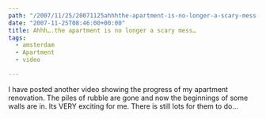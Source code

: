 ```yaml
---
path: "/2007/11/25/20071125ahhhthe-apartment-is-no-longer-a-scary-mess-html/" 
date: "2007-11-25T08:46:00+00:00" 
title: Ahhh….the apartment is no longer a scary mess…
tags:
  - amsterdam
  - Apartment
  - video

---
```


  <p>
    I have posted another video showing the progress of my apartment renovation. The piles of rubble are gone and now the beginnings of some walls are in. Its VERY exciting for me. There is still lots for them to do&#8230;
  </p></p>
</div>